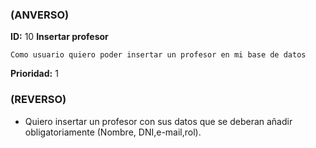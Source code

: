 ### (ANVERSO)
**ID:** 10 **Insertar profesor**

`Como usuario quiero poder insertar un profesor en mi base de datos`

**Prioridad:** 1

### (REVERSO)

* Quiero insertar un profesor con sus datos que se deberan añadir obligatoriamente (Nombre, DNI,e-mail,rol).
